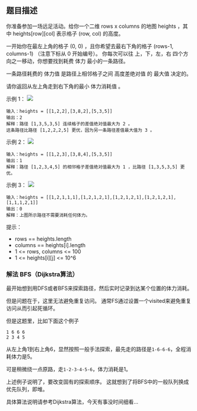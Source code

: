 ## 题目描述
你准备参加一场远足活动。给你一个二维 rows x columns 的地图 heights ，其中 heights[row][col] 表示格子 (row, col) 的高度。

一开始你在最左上角的格子 (0, 0) ，且你希望去最右下角的格子 (rows-1, columns-1) （注意下标从 0 开始编号）。
你每次可以往 上，下，左，右 四个方向之一移动，你想要找到耗费 体力 最小的一条路径。

一条路径耗费的 体力值 是路径上相邻格子之间 高度差绝对值 的 最大值 决定的。

请你返回从左上角走到右下角的最小 体力消耗值 。

示例 1：
![](https://assets.leetcode-cn.com/aliyun-lc-upload/uploads/2020/10/25/ex1.png)
```
输入：heights = [[1,2,2],[3,8,2],[5,3,5]]
输出：2
解释：路径 [1,3,5,3,5] 连续格子的差值绝对值最大为 2 。
这条路径比路径 [1,2,2,2,5] 更优，因为另一条路径差值最大值为 3 。
```
示例 2：
![](https://assets.leetcode-cn.com/aliyun-lc-upload/uploads/2020/10/25/ex2.png)
```
输入：heights = [[1,2,3],[3,8,4],[5,3,5]]
输出：1
解释：路径 [1,2,3,4,5] 的相邻格子差值绝对值最大为 1 ，比路径 [1,3,5,3,5] 更优。
```
示例 3：
![](https://assets.leetcode-cn.com/aliyun-lc-upload/uploads/2020/10/25/ex3.png)
```
输入：heights = [[1,2,1,1,1],[1,2,1,2,1],[1,2,1,2,1],[1,2,1,2,1],[1,1,1,2,1]]
输出：0
解释：上图所示路径不需要消耗任何体力。
```


提示：
- rows == heights.length
- columns == heights[i].length
- 1 <= rows, columns <= 100
- 1 <= heights[i][j] <= 10^6

### 解法 BFS（Dijkstra算法）
最开始想到用DFS或者BFS来探索路径，然后实时记录到达某个位置的体力消耗。

但是问题在于，这里无法避免重复访问。
通常FS通过设置一个visited来避免重复访问从而引起死循环。

但是这题里，比如下面这个例子
```text
1 6 6 6
2 3 4 5
```
从左上角1到右上角6，显然按照一般手法探索，最先走的路径是`1-6-6-6`，全程消耗体力是5。

可是稍微绕一点原路，走`1-2-3-4-5-6`，体力消耗是1。

上述例子说明了，要改变固有的探索顺序。
这就想到了将BFS中的一般队列换成优先队列，即堆。

具体算法说明请参考Dijkstra算法，今天有事没时间细看…